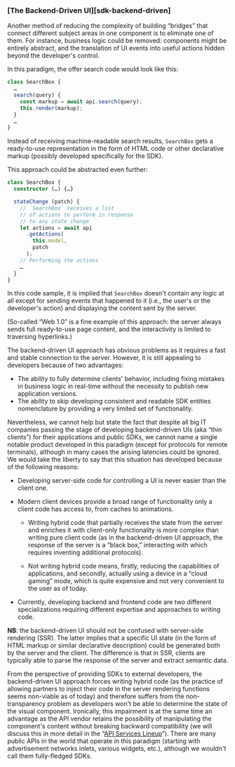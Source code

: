 ### [The Backend-Driven UI][sdk-backend-driven]

Another method of reducing the complexity of building “bridges” that connect different subject areas in one component is to eliminate one of them. For instance, business logic could be removed: components might be entirely abstract, and the translation of UI events into useful actions hidden beyond the developer's control.

In this paradigm, the offer search code would look like this:

```typescript
class SearchBox {
  …
  search(query) {
    const markup = await api.search(query);
    this.render(markup);
  }
  …
}
```

Instead of receiving machine-readable search results, `SearchBox` gets a ready-to-use representation in the form of HTML code or other declarative markup (possibly developed specifically for the SDK).

This approach could be abstracted even further:

```typescript
class SearchBox {
  constructor (…) {…}

  stateChange (patch) {
    // `SearchBox` receives a list
    // of actions to perform in response
    // to any state change
    let actions = await api
      .getActions(
        this.model,
        patch
      );
    // Performing the actions
    …
  }
}
```

In this code sample, it is implied that `SearchBox` doesn't contain any logic at all except for sending events that happened to it (i.e., the user's or the developer's action) and displaying the content sent by the server.

(So-called “Web 1.0” is a fine example of this approach: the server always sends full ready-to-use page content, and the interactivity is limited to traversing hyperlinks.)

The backend-driven UI approach has obvious problems as it requires a fast and stable connection to the server. However, it is still appealing to developers because of two advantages:
  * The ability to fully determine clients' behavior, including fixing mistakes in business logic in real-time without the necessity to publish new application versions.
  * The ability to skip developing consistent and readable SDK entities nomenclature by providing a very limited set of functionality.

Nevertheless, we cannot help but state the fact that despite all big IT companies passing the stage of developing backend-driven UIs (aka “thin clients”) for their applications and public SDKs, we cannot name a single notable product developed in this paradigm (except for protocols for remote terminals), although in many cases the arising latencies could be ignored. We would take the liberty to say that this situation has developed because of the following reasons:

  * Developing server-side code for controlling a UI is never easier than the client one.

  * Modern client devices provide a broad range of functionality only a client code has access to, from caches to animations.

      * Writing hybrid code that partially receives the state from the server and enriches it with client-only functionality is more complex than writing pure client code (as in the backend-driven UI approach, the response of the server is a “black box,” interacting with which requires inventing additional protocols).

      * Not writing hybrid code means, firstly, reducing the capabilities of applications, and secondly, actually using a device in a “cloud gaming” mode, which is quite expensive and not very convenient to the user as of today.

  * Currently, developing backend and frontend code are two different specializations requiring different expertise and approaches to writing code.

**NB**: the backend-driven UI should not be confused with server-side rendering (SSR). The latter implies that a specific UI state (in the form of HTML markup or similar declarative description) could be generated both by the server and the client. The difference is that in SSR, clients are typically able to parse the response of the server and extract semantic data.

From the perspective of providing SDKs to external developers, the backend-driven UI approach forces writing hybrid code (as the practice of allowing partners to inject their code in the server rendering functions seems non-viable as of today) and therefore suffers from the non-transparency problem as developers won't be able to determine the state of the visual component. Ironically, this impairment is at the same time an advantage as the API vendor retains the possibility of manipulating the component's content without breaking backward compatibility (we will discuss this in more detail in the “[API Services Lineup](#api-product-lineup)”). There are many public APIs in the world that operate in this paradigm (starting with advertisement networks inlets, various widgets, etc.), although we wouldn't call them fully-fledged SDKs.